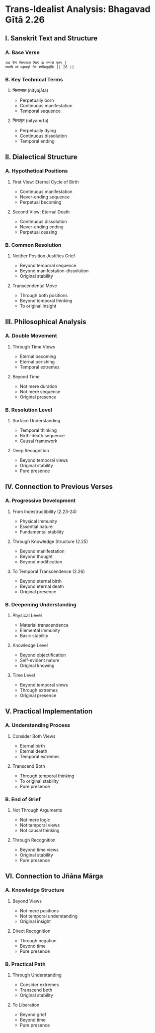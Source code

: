 # Trans-Idealist Analysis: Bhagavad Gītā 2.26

## I. Sanskrit Text and Structure

### A. Base Verse
```sanskrit
अथ चैनं नित्यजातं नित्यं वा मन्यसे मृतम् |
तथापि त्वं महाबाहो नैवं शोचितुमर्हसि || 26 ||
```

### B. Key Technical Terms
1. नित्यजात (nityajāta)
   - Perpetually born
   - Continuous manifestation
   - Temporal sequence

2. नित्यमृत (nityamṛta)
   - Perpetually dying
   - Continuous dissolution
   - Temporal ending

## II. Dialectical Structure

### A. Hypothetical Positions
1. First View: Eternal Cycle of Birth
   - Continuous manifestation
   - Never-ending sequence
   - Perpetual becoming

2. Second View: Eternal Death
   - Continuous dissolution
   - Never-ending ending
   - Perpetual ceasing

### B. Common Resolution
1. Neither Position Justifies Grief
   - Beyond temporal sequence
   - Beyond manifestation-dissolution
   - Original stability

2. Transcendental Move
   - Through both positions
   - Beyond temporal thinking
   - To original insight

## III. Philosophical Analysis

### A. Double Movement
1. Through Time Views
   - Eternal becoming
   - Eternal perishing
   - Temporal extremes

2. Beyond Time
   - Not mere duration
   - Not mere sequence
   - Original presence

### B. Resolution Level
1. Surface Understanding
   - Temporal thinking
   - Birth-death sequence
   - Causal framework

2. Deep Recognition
   - Beyond temporal views
   - Original stability
   - Pure presence

## IV. Connection to Previous Verses

### A. Progressive Development
1. From Indestructibility (2.23-24)
   - Physical immunity
   - Essential nature
   - Fundamental stability

2. Through Knowledge Structure (2.25)
   - Beyond manifestation
   - Beyond thought
   - Beyond modification

3. To Temporal Transcendence (2.26)
   - Beyond eternal birth
   - Beyond eternal death
   - Original presence

### B. Deepening Understanding
1. Physical Level
   - Material transcendence
   - Elemental immunity
   - Basic stability

2. Knowledge Level
   - Beyond objectification
   - Self-evident nature
   - Original knowing

3. Time Level
   - Beyond temporal views
   - Through extremes
   - Original presence

## V. Practical Implementation

### A. Understanding Process
1. Consider Both Views
   - Eternal birth
   - Eternal death
   - Temporal extremes

2. Transcend Both
   - Through temporal thinking
   - To original stability
   - Pure presence

### B. End of Grief
1. Not Through Arguments
   - Not mere logic
   - Not temporal views
   - Not causal thinking

2. Through Recognition
   - Beyond time views
   - Original stability
   - Pure presence

## VI. Connection to Jñāna Mārga

### A. Knowledge Structure
1. Beyond Views
   - Not mere positions
   - Not temporal understanding
   - Original insight

2. Direct Recognition
   - Through negation
   - Beyond time
   - Pure presence

### B. Practical Path
1. Through Understanding
   - Consider extremes
   - Transcend both
   - Original stability

2. To Liberation
   - Beyond grief
   - Beyond time
   - Pure presence

